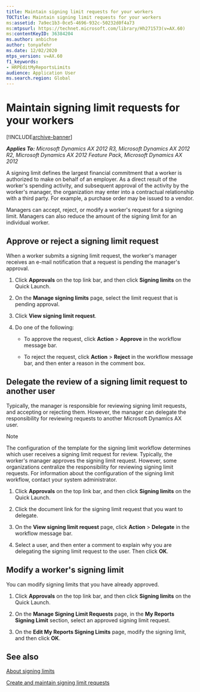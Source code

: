 ```yaml
---
title: Maintain signing limit requests for your workers
TOCTitle: Maintain signing limit requests for your workers
ms:assetid: 7a9ec1b3-0ce5-4696-932c-50232d0f4a73
ms:mtpsurl: https://technet.microsoft.com/library/Hh271573(v=AX.60)
ms:contentKeyID: 36384204
ms.author: anbichse
author: tonyafehr
ms.date: 12/02/2020
mtps_version: v=AX.60
f1_keywords:
- HRPEditMyReportsLimits
audience: Application User
ms.search.region: Global
---
```


# Maintain signing limit requests for your workers 


[!INCLUDE[archive-banner](includes/archive-banner.md)]


_**Applies To:** Microsoft Dynamics AX 2012 R3, Microsoft Dynamics AX 2012 R2, Microsoft Dynamics AX 2012 Feature Pack, Microsoft Dynamics AX 2012_

A signing limit defines the largest financial commitment that a worker is authorized to make on behalf of an employer. As a direct result of the worker's spending activity, and subsequent approval of the activity by the worker's manager, the organization may enter into a contractual relationship with a third party. For example, a purchase order may be issued to a vendor.

Managers can accept, reject, or modify a worker's request for a signing limit. Managers can also reduce the amount of the signing limit for an individual worker.

## Approve or reject a signing limit request

When a worker submits a signing limit request, the worker's manager receives an e-mail notification that a request is pending the manager's approval.

1.  Click **Approvals** on the top link bar, and then click **Signing limits** on the Quick Launch.

2.  On the **Manage signing limits** page, select the limit request that is pending approval.

3.  Click **View signing limit request**.

4.  Do one of the following:
    
      - To approve the request, click **Action** \> **Approve** in the workflow message bar.
    
      - To reject the request, click **Action** \> **Reject** in the workflow message bar, and then enter a reason in the comment box.

## Delegate the review of a signing limit request to another user

Typically, the manager is responsible for reviewing signing limit requests, and accepting or rejecting them. However, the manager can delegate the responsibility for reviewing requests to another Microsoft Dynamics AX user.


> [!NOTE]
> <P>The configuration of the template for the signing limit workflow determines which user receives a signing limit request for review. Typically, the worker's manager approves the signing limit request. However, some organizations centralize the responsibility for reviewing signing limit requests. For information about the configuration of the signing limit workflow, contact your system administrator.</P>



1.  Click **Approvals** on the top link bar, and then click **Signing limits** on the Quick Launch.

2.  Click the document link for the signing limit request that you want to delegate.

3.  On the **View signing limit request** page, click **Action** \> **Delegate** in the workflow message bar.

4.  Select a user, and then enter a comment to explain why you are delegating the signing limit request to the user. Then click **OK**.

## Modify a worker's signing limit

You can modify signing limits that you have already approved.

1.  Click **Approvals** on the top link bar, and then click **Signing limits** on the Quick Launch.

2.  On the **Manage Signing Limit Requests** page, in the **My Reports Signing Limit** section, select an approved signing limit request.

3.  On the **Edit My Reports Signing Limits** page, modify the signing limit, and then click **OK**.

## See also

[About signing limits](about-signing-limits.md)

[Create and maintain signing limit requests](create-and-maintain-signing-limit-requests.md)

  


